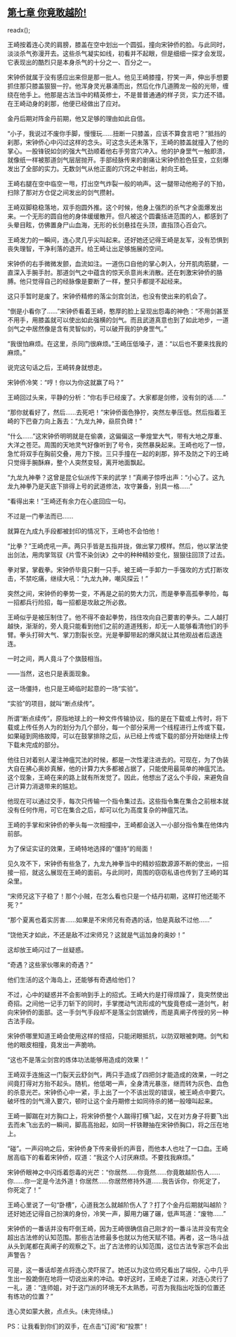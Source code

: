 ## [第七章 你竟敢越阶!](https://www.xxbiquge.com/11_11207/9071034.html)
readx();

  王崎按着连心灵的肩膀，膝盖在空中划出一个圆弧，撞向宋钟侨的脸。与此同时，淡淡杀气弥漫开去。这些杀气凝实如线，初看并不起眼，但是细细一探才会发现，它表现出的酷烈只是本身杀气的十分之一、百分之一。

  宋钟侨就属于没有感应出来但是那一批人。他见王崎膝撞，狞笑一声，伸出手想要抓住那只膝盖狠狠一拧。他浑身灵光暴涌而出，然后化作几道腾龙一般的光带，缠绕在他手上。他那是古法当中的精英修士，不是普普通通的样子货，实力还不错。在王崎动身的刹那，他便已经做出了应对。

  金丹后期对阵金丹前期，他又足够的理由如此自信。

  “小子，我说过不废你手脚，慢慢玩……扭断一只膝盖，应该不算食言吧？”抵挡的刹那，宋钟侨心中闪过这样的念头。可这念头还未落下，王崎的膝盖就撞入了他的掌心。一股锋锐如剑的强大气劲顺着他右手劳宫穴冲入。他的护身罡气一触即溃，就像纸一样被那道剑气层层抛开。手部经脉传来的剧痛让宋钟侨脸色狂变，立刻爆发出了全部的实力。无数剑气从他正面的穴窍之中射出，射向王崎。

  王崎右腿在空中临空一甩，打出空气炸裂一般的响声。这一腿带动他袍子的下拍，扫除了那对方仓促之间发出的剑气攒射。

  王崎双脚稳稳落地，双手抱圆外推。这个时候，他身上强烈的杀气才全面爆发出来。一个无形的圆自他的身体缓缓散开。但凡被这个圆囊括进范围的人，都感到了头晕目眩，仿佛置身尸山血海，无形的长剑悬挂在头顶，直指顶心百会穴。

  王崎发力的一瞬间，连心灵几乎尖叫起来。还好她还记得王崎是友军，没有恐惧到丧失理智，干净利落的退开。给王崎让出足够施展的空间。

  宋钟侨的右手微微发颤，血流如注。一道伤口自他的掌心刺入，分开肌肉筋腱，一直深入手腕手肘。那道剑气之中蕴含的惊天杀意尚未消散。还在刺激宋钟侨的胳膊。他只觉得自己的经脉像是要断了一样，整只手都提不起经来。

  这只手暂时是废了。宋钟侨精修的落尘剑宫剑法，也没有使出来的机会了。

  “倒是小看你了……”宋钟侨看着王崎，憨厚的脸上呈现出怨毒的神色：“不用剑甚至不用手，用膝盖就可以使出如此强横的剑气。而且武道真意也到了如此地步，一道剑气之中居然像是含有灵智似的，可以破开我的护身罡气。”

  “我很怕麻烦。在这里，杀同门很麻烦。”王崎压低嗓子，道：“以后也不要来找我的麻烦。”

  说完这句话之后，王崎转身就想走。

  宋钟侨冷笑：“哼！你以为你这就赢了吗？”

  王崎回过头来，平静的分析：“你右手已经废了。大家都是剑修，没有剑的话……”

  “那你就看好了，然后……去死吧！”宋钟侨面色狰狞，突然左拳压低。然后指着王崎的下巴奋力向上轰去：“九龙九神，赑屃负碑！”

  “什么……”这宋钟侨明明就是在偷袭，这偏偏这一拳煌堂大气，带有大地之厚重、大洋之苍茫。周围的天地灵气好像听到了号令，突然暴戾起来。王崎也吃了一惊，急忙将双手在胸前交叠，用力下按。三只手撞在一起的刹那，猝不及防之下的王崎只觉得手腕酥麻，整个人突然变轻，离开地面飘起。

  “九龙九神拳？这曾是昆仑仙派传下来的武学！”真阐子惊呼出声：“小心了。这九龙九神拳乃是天底下排得上号的武道修法，攻守兼备，别具一格……”

  “看得出来！”王崎还有余力在心底回应一句。

  不过是一门拳法而已……

  就算在九成九手段都被封印的情况下，王崎也不会怕他！

  “比拳？”王崎虎吼一声。两只手皆是五指并拢，做出掌刀模样。然后，他以掌法使出剑法，用肉掌驾驭《片雪不染剑诀》之中的种种精妙变化，狠狠往回顶了过去。

  拳对掌，掌截拳。宋钟侨毕竟只剩一只手。被王崎一手卸力一手强攻的方式打断攻击，不禁吃痛，继续大吼：“九龙九神，嘲风探云！”

  突然之间，宋钟侨的拳势一变，不再是之前的势大力沉，而是拳拳高孤拳拳险，每一招都兵行险招，每一招都是攻敌之所必救。

  王崎似乎是被压制住了。他不得不奋起拳势，挡住攻向自己要害的拳头。二人越打越快，渐渐的，旁人竟只能看到他们之前的道道残影，却无一人能够看清他们的手臂。拳头打碎大气、掌刀割裂长空。光是拳脚带起的爆风就让其他观战者后退连连。

  一时之间，两人竟斗了个旗鼓相当。

  ——当然，这也只是表面现象。

  这一场僵持，也只是王崎临时起意的一场“实验”。

  “实验”的项目，就叫“断点续传”。

  所谓“断点续传”，原指地球上的一种文件传输协议，指的是在下载或上传时，将下载或上传任务人为的划分为几个部分，每一个部分采用一个线程进行上传或下载，如果碰到网络故障，可以在鼓掌排除之后，从已经上传或下载的部分开始继续上传下载未完成的部分。

  他往日对着别人灌注神瘟咒法的时候，都是一次性灌注进去的。可现在，为了伪装大自在拂心奥妙真解，他的计算力大多都被占据了，只能使用最简单的神瘟咒法。这个现象，王崎在来的路上就有所发觉了。因此，他想出了这么个手段，来避免自己计算力消退带来的尴尬。

  他现在可以通过交手，每次只传输一个指令集过去。这些指令集在集合之前根本就没有任何作用，可它在集合之后，却可以化为高度复杂的神瘟咒法。

  王崎的手掌和宋钟侨的拳头每一次相撞中，王崎都会送入一小部分指令集在他体内前部。

  为了保证实证的效果，王崎特地选择的“僵持”的局面！

  见久攻不下，宋钟侨有些急了，九龙九神拳当中的精妙招数源源不断的使出，一招接一招，就这么展现在王崎的面前。与此同时，周围的窃窃私语也传到了王崎的耳朵里。

  “宋师兄这下子稳了！那个小贼，在怎么看也只是一个结丹初期，这样打他还能不死？”

  “那个夏离也着实厉害……如果是不宋师兄有奇遇的话，怕是真敌不过他……”

  “饶他天才如此，不还是敌不过宋师兄？这就是气运加身的奥妙！”

  这却放王崎闪过了一丝疑惑。

  “奇遇？这些家伙哪来的奇遇？”

  他们生活的这个海岛上，还能够有奇遇给他们？

  不过，心中的疑惑并不会影响到手上的招式。王崎大约是打得烦躁了，竟突然使出奇招。之间他一记手刀斩下的同时，手掌搅动气流形成的气旋竟卷成一道剑气，射向宋钟侨的面部。这一手剑气手段却不是落尘剑宫嫡传，而是真阐子传授的另一种古法手段。

  宋钟侨哪里知道王崎会使用这样的怪招，只能闭眼抵抗，以防双眼被刺瞎。剑气和他的眼皮相撞，竟发出一声脆响。

  “这也不是落尘剑宫的炼体功法能够用造成的效果！”

  王崎双手连施这一门裂天云舒剑气，两只手造成了四把剑才能造成的效果，一时之间竟打得对方抬不起头。随机，他低喝一声，全身清光暴涨，继而转为灰色、血色的杀意光芒。宋钟侨心中一紧，手上出了一个不该出现的错误，被王崎点中要穴。破坏性的剑气滑入要穴，顿时让这个金丹期修士如同待杀的猪一般嚎叫起来。

  王崎一脚踹在对方胸口上，将宋钟侨整个人踹得打横飞起，又在对方身子将要飞出去而未飞出去的一瞬间，脚高高抬起，如同一杆铁鞭抽在宋钟侨胸口，将之压在地上。

  “碰”。一声闷响之后，宋钟侨身下传来骨折的声音，而他本人也吐了一口血。王崎居高临下的看着宋钟侨，叹道：“我这个人讨厌麻烦。不要找我麻烦。”

  宋钟侨眼神之中闪烁着怨毒的光芒：“你居然……你竟然……你竟敢越阶伤人……你……你一定是今法外道！你居然……你居然修持外道……我告诉你，你死定了，你死定了！”

  王崎心里说了一句“卧槽”，心道我怎么就越阶伤人了？打了个金丹后期就叫越阶？还好她还记得自己扮演的身份，冷笑一声，脚用力碾了碾，低声骂道：“废物……”

  宋钟侨的一番话并没有吓倒王崎，因为王崎很确信自己刚才的一番斗法并没有完全超出古法修的认知范围。那些古法修最多也就以为他天赋不错。再者，这一场斗战从头到尾都在真阐子的观察之下。出了古法修的认知范围，这位古法专家岂不会出声警告？

  可是，这一番话却差点将连心灵吓尿了。她还以为这位师兄看出了端倪，心中几乎生出一股跪倒在地将一切说出来的冲动。幸好这时，王崎走了过来，对连心灵行了一礼，道：“连师姐，对于这门派的环境无不太熟悉，可否为我指出吃饭的位置还有练功的位置？”

  连心灵如蒙大赦，点点头。(未完待续。)

  PS：让我看到你们的双手，在点击“订阅”和“投票”！
